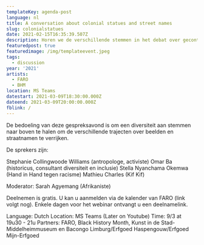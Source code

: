 ```yaml
---
templateKey: agenda-post
language: nl
title: A conversation about colonial statues and street names
slug: colonialstatues
date: 2021-02-15T16:35:39.507Z
description: Horen we de verschillende stemmen in het debat over gecontesteerde standbeelden en straatnamen? Luisteren we onbevooroordeeld naar reacties en protesten over beladen beelden en straatnamen? Op welke manier verschillen opinies vandaag van de periodes waarin vele standbeelden werden opgetrokken? Hoe ervaren mensen vandaag de aanwezigheid van dit erfgoed in de publieke ruimte?  En vooral, hoe geven we die verschillende stemmen een plaats in de trajecten die worden gestart?
featuredpost: true
featuredimage: /img/templateevent.jpeg
tags:
  - discussion
year: '2021'
artists:
  - FARO
  - BHM
location: MS Teams
datestart: 2021-03-09T18:30:00.000Z
dateend: 2021-03-09T20:00:00.000Z
fblink: /
---
```


De bedoeling van deze gespreksavond is om een diversiteit aan stemmen naar boven te halen om de verschillende trajecten over beelden en straatnamen te verrijken.

De sprekers zijn:

Stephanie Collingwoode Williams (antropologe, activiste)
Omar Ba (historicus, consultant diversiteit en inclusie)
Stella Nyanchama Okemwa (Hand in Hand tegen racisme)
Mathieu Charles (Kif Kif)

Moderator: Sarah Agyemang (Afrikaniste)

Deelnemen is gratis. U kan u aanmelden via de kalender van FARO (link volgt nog). Enkele dagen voor het webinar ontvangt u een deelnamelink.

Language: Dutch
Location: MS Teams (Later on Youtube)
Time: 9/3 at 19u30 - 21u
Partners: FARO, Black History Month, Kunst in de Stad-Middelheimmuseum en Bacongo Limburg/Erfgoed Haspengouw/Erfgoed Mijn-Erfgoed
